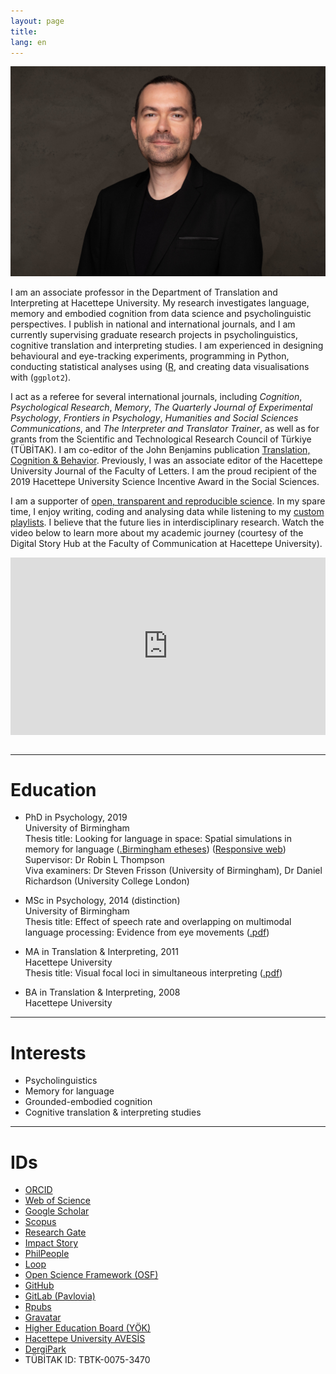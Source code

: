 ```yaml
---
layout: page
title:
lang: en
---
```


![Profile photo](assets/img/alper.jpg)

I am an associate professor in the Department of Translation and Interpreting at Hacettepe University. My research investigates language, memory and embodied cognition from data science and psycholinguistic perspectives. I publish in national and international journals, and I am currently supervising graduate research projects in psycholinguistics, cognitive translation and interpreting studies. I am experienced in designing behavioural and eye-tracking experiments, programming in Python, conducting statistical analyses using ([R](https://www.r-project.org), and creating data visualisations with (`ggplot2`).

I act as a referee for several international journals, including *Cognition*, *Psychological Research*, *Memory*, *The Quarterly Journal of Experimental Psychology*, *Frontiers in Psychology*, *Humanities and Social Sciences Communications*, and *The Interpreter and Translator Trainer*, as well as for grants from the Scientific and Technological Research Council of Türkiye (TÜBİTAK). I am co-editor of the John Benjamins publication [Translation, Cognition & Behavior](https://benjamins.com/catalog/tcb). Previously, I was an associate editor of the Hacettepe University Journal of the Faculty of Letters. I am the proud recipient of the 2019 Hacettepe University Science Incentive Award in the Social Sciences.

I am a supporter of [open, transparent and reproducible science](https://osf.io/5egx4). In my spare time, I enjoy writing, coding and analysing data while listening to my [custom playlists](https://open.spotify.com/playlist/3Ks2Fpf7mG3zhYgqjJS9IZ?si=25XXs-0NTSGIc0R5Delgsw). I believe that the future lies in interdisciplinary research. Watch the video below to learn more about my academic journey (courtesy of the Digital Story Hub at the Faculty of Communication at Hacettepe University).

<div style="padding:56.25% 0 0 0;position:relative;"><iframe src="https://player.vimeo.com/video/707729933?h=ae0ce85e30&loop=1" style="position:absolute;top:0;left:0;width:100%;height:100%;" frameborder="0" allow="autoplay; fullscreen; picture-in-picture" allowfullscreen></iframe></div><script src="https://player.vimeo.com/api/player.js"></script>
<br>
<hr>

# Education
* PhD in Psychology, 2019<br>
University of Birmingham<br>
Thesis title: Looking for language in space: Spatial simulations in memory for language (<a href="https://etheses.bham.ac.uk/id/eprint/8842/" target="_blank">.Birmingham etheses</a>) (<a href="thesis">Responsive web</a>)<br>
Supervisor: Dr Robin L Thompson<br>
Viva examiners: Dr Steven Frisson (University of Birmingham), Dr Daniel Richardson (University College London)

* MSc in Psychology, 2014 (distinction)<br>
University of Birmingham<br>
Thesis title: Effect of speech rate and overlapping on multimodal language processing: Evidence from eye movements (<a href="pdfs/Effect of Speech Rate and Overlapping on Multimodal Language Processing.pdf" target="_blank">.pdf</a>)<br>

* MA in Translation & Interpreting, 2011<br>
Hacettepe University<br>
Thesis title: Visual focal loci in simultaneous interpreting (<a href="pdfs/Visual Focal Loci in Simultaneous Interpreting.pdf" target="_blank">.pdf</a>)<br>

* BA in Translation & Interpreting, 2008<br>
Hacettepe University

<hr>

# Interests
* Psycholinguistics
* Memory for language
* Grounded-embodied cognition
* Cognitive translation & interpreting studies

<hr>

# IDs
* <a href="https://orcid.org/0000-0003-0844-3562" target="_blank">ORCID</a>
* <a href="https://www.webofscience.com/wos/author/record/E-5568-2012" target="_blank">Web of Science</a>
* <a href="https://scholar.google.com/citations?hl=tr&user=xNlBSa4AAAAJ" target="_blank">Google Scholar</a>
* <a href="https://www.scopus.com/authid/detail.uri?authorId=57203865908" target="_blank">Scopus</a> 
* <a href="https://www.researchgate.net/profile/Alper_Kumcu" target="_blank">Research Gate</a>
* <a href="https://profiles.impactstory.org/u/0000-0003-0844-3562" target="_blank">Impact Story</a>
* <a href="https://philpeople.org/profiles/alper-kumcu" target="_blank">PhilPeople</a>
* <a href="https://loop.frontiersin.org/people/125772/overview" target="_blank">Loop</a>
* <a href="https://osf.io/5egx4/" target="_blank">Open Science Framework (OSF)</a>
* <a href="https://github.com/alperkumcu" target="_blank">GitHub</a>
* <a href="https://gitlab.pavlovia.org/alperkumcu" target="_blank">GitLab (Pavlovia)</a>
* <a href="https://rpubs.com/AlperKumcu" target="_blank">Rpubs</a>
* <a href="https://gravatar.com/alperkumcub" target="_blank">Gravatar</a>
* <a href="https://akademik.yok.gov.tr/AkademikArama/AkademisyenGorevOgrenimBilgileri?islem=direct&authorId=86966C50F3A66534" target="_blank">Higher Education Board (YÖK)</a>
* <a href="https://avesis.hacettepe.edu.tr/alperkumcu" target="_blank">Hacettepe University AVESİS</a>
* <a href="https://dergipark.org.tr/tr/pub/@alperkumcu" target="_blank">DergiPark</a>
* TÜBİTAK ID: TBTK-0075-3470
